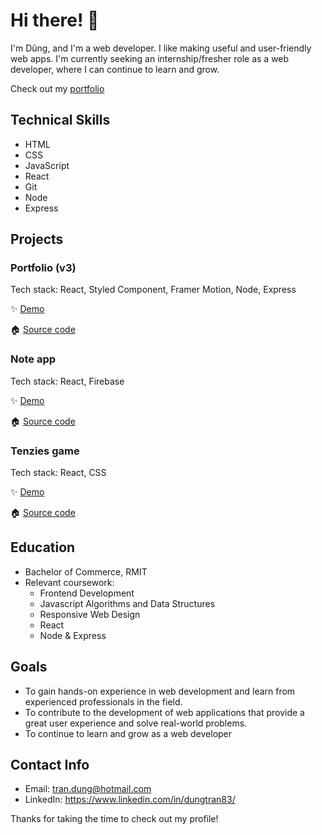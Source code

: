 # Hi there! 👋

I'm Dũng, and I'm a web developer. I like making useful and user-friendly web apps. I'm currently seeking an internship/fresher role as a web developer, where I can continue to learn and grow.

Check out my [portfolio](https://dungtran.me/)

## Technical Skills

- HTML
- CSS
- JavaScript
- React
- Git
- Node
- Express

## Projects

### Portfolio (v3)

Tech stack: React, Styled Component, Framer Motion, Node, Express

✨ [Demo](https://dungtran.me/)

🏠 [Source code](https://github.com/Benkaz3/portfolio-v3)

  ### Note app

  Tech stack: React, Firebase

✨ [Demo](https://benkaz3-note-app.netlify.app/)

🏠 [Source code](https://github.com/Benkaz3/note-app)


### Tenzies game

Tech stack: React, CSS

✨ [Demo](https://benkaz3-tenzies-game.netlify.app/)

🏠 [Source code](https://github.com/Benkaz3/tenzies-game)

## Education

- Bachelor of Commerce, RMIT
- Relevant coursework: 
    * Frontend Development 
    * Javascript Algorithms and Data Structures 
    * Responsive Web Design 
    * React
    * Node & Express

## Goals

- To gain hands-on experience in web development and learn from experienced professionals in the field.
- To contribute to the development of web applications that provide a great user experience and solve real-world problems.
- To continue to learn and grow as a web developer
  
## Contact Info

- Email: tran.dung@hotmail.com
- LinkedIn: https://www.linkedin.com/in/dungtran83/

Thanks for taking the time to check out my profile!
